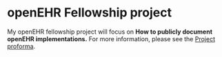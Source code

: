 # openEHR Fellowship project


My openEHR fellowship project will focus on **How to publicly document openEHR implementations.** For more information, please see the [Project proforma](https://irbennett.github.io/openEHR_Fellowship/intro/).
